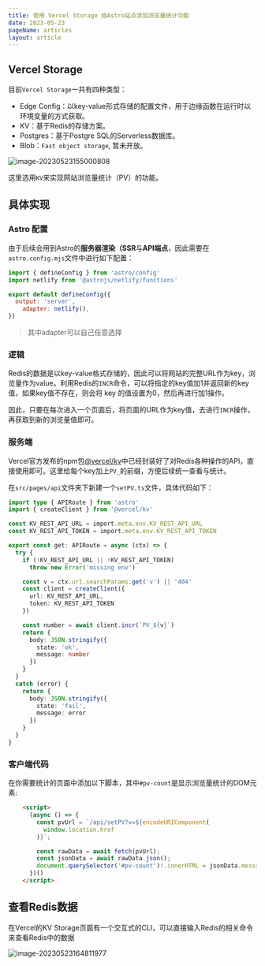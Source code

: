 ```yaml
---
title: 使用 Vercel Storage 给Astro站点添加浏览量统计功能
date: 2023-05-23
pageName: articles
layout: article
---
```


## Vercel Storage

目前`Vercel Storage`一共有四种类型：

- Edge Config：以key-value形式存储的配置文件，用于边缘函数在运行时以环境变量的方式获取。
- KV：基于Redis的存储方案。
- Postgres：基于Postgre SQL的Serverless数据库。
- Blob：`Fast object storage`, 暂未开放。

![image-20230523155000808](https://cdn.jsdelivr.net/gh/yuyinws/static@master/2023/05/upgit_20230523_1684828200.png)

这里选用`KV`来实现网站浏览量统计（PV）的功能。



## 具体实现

### Astro 配置

由于后续会用到Astro的**服务器渲染（SSR**与**API端点**，因此需要在`astro.config.mjs`文件中进行如下配置：

```js
import { defineConfig } from 'astro/config'
import netlify from '@astrojs/netlify/functions'

export default defineConfig({
  output: 'server',
  	adapter: netlify(),
})
```

> 其中adapter可以自己任意选择

### 逻辑

Redis的数据是以key-value格式存储的，因此可以将网站的完整URL作为key，浏览量作为value。利用Redis的`INCR`命令，可以将指定的key值加1并返回新的key值，如果key值不存在，则会将 key 的值设置为0，然后再进行加1操作。

因此，只要在每次进入一个页面后，将页面的URL作为key值，去进行`INCR`操作，再获取到新的浏览量值即可。

### 服务端

Vercel官方发布的npm包[@vercel/kv](https://vercel.com/docs/storage/vercel-kv/kv-reference)中已经封装好了对Redis各种操作的API，直接使用即可。这里给每个key加上`PV_`的前缀，方便后续统一查看与统计。

在`src/pages/api`文件夹下新建一个`setPV.ts`文件，具体代码如下：

```ts
import type { APIRoute } from 'astro'
import { createClient } from '@vercel/kv'

const KV_REST_API_URL = import.meta.env.KV_REST_API_URL
const KV_REST_API_TOKEN = import.meta.env.KV_REST_API_TOKEN

export const get: APIRoute = async (ctx) => {
  try {
    if (!KV_REST_API_URL || !KV_REST_API_TOKEN)
      throw new Error('missing env')

    const v = ctx.url.searchParams.get('v') || '404'
    const client = createClient({
      url: KV_REST_API_URL,
      token: KV_REST_API_TOKEN
    })

    const number = await client.incr(`PV_${v}`)
    return {
      body: JSON.stringify({
        state: 'ok',
        message: number
      })
    }
  }
  catch (error) {
    return {
      body: JSON.stringify({
        state: 'fail',
        message: error
      })
    }
  }
}
```

### 客户端代码

在你需要统计的页面中添加以下脚本，其中`#pv-count`是显示浏览量统计的DOM元素:

```html
    <script>
      (async () => {
        const pvUrl = `/api/setPV?v=${encodeURIComponent(
          window.location.href
        )}`;

        const rawData = await fetch(pvUrl);
        const jsonData = await rawData.json();
        document.querySelector('#pv-count')!.innerHTML = jsonData.message + ' views'
      })()
    </script>
```

## 查看Redis数据

在Vercel的KV Storage页面有一个交互式的CLI，可以直接输入Redis的相关命令来查看Redis中的数据

![image-20230523164811977](https://cdn.jsdelivr.net/gh/yuyinws/static@master/2023/05/upgit_20230523_1684831692.png)
